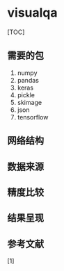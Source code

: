 # visualqa

[TOC]

## 需要的包
1. numpy
2. pandas
3. keras
4. pickle
5. skimage
6. json
7. tensorflow

## 网络结构


## 数据来源

## 精度比较

## 结果呈现

## 参考文献
[1]